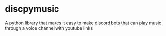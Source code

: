 # discpymusic
A python library that makes it easy to make discord bots that can play music through a voice channel with youtube links
